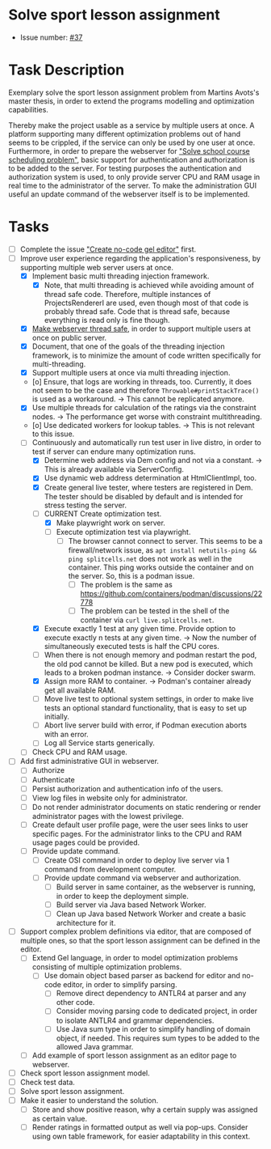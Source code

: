 # Solve sport lesson assignment
* Issue number: [\#37](https://codeberg.org/splitcells-net/net.splitcells.network.community/issues/37)
# Task Description
Exemplary solve the sport lesson assignment problem from Martins Avots's master thesis,
in order to extend the programs modelling and optimization capabilities.

Thereby make the project usable as a service by multiple users at once.
A platform supporting many different optimization problems out of hand seems to be crippled,
if the service can only be used by one user at once.
Furthermore, in order to prepare the webserver for ["Solve school course scheduling problem"](task-archive/2021-03-07-solve-school-course-scheduling-problem.md),
basic support for authentication and authorization is to be added to the server.
For testing purposes the authentication and authorization system is used,
to only provide server CPU and RAM usage in real time to the administrator of the server.
To make the administration GUI useful an update command of the webserver itself is to be implemented.
# Tasks
* [ ] Complete the issue ["Create no-code gel editor"](./2024-05-31-create-no-code-gel-editor.md) first.
* [ ] Improve user experience regarding the application's responsiveness, by supporting multiple web server users at once.
    * [x] Implement basic multi threading injection framework.
        * [x] Note, that multi threading is achieved while avoiding amount of thread safe code.
          Therefore, multiple instances of ProjectsRendererI are used,
          even though most of that code is probably thread safe.
          Code that is thread safe, because everything is read only is fine though.
    * [x] [Make webserver thread safe](./2024-08-27-make-copies-of-the-webserver-thread-safe.md), in order to support multiple users at once on public server.
    * [x] Document, that one of the goals of the threading injection framework,
      is to minimize the amount of code written specifically for multi-threading.
    * [x] Support multiple users at once via multi threading injection.
    * [o] Ensure, that logs are working in threads, too.
      Currently, it does not seem to be the case and therefore `Throwable#printStackTrace()` is used as a workaround. -> This cannot be replicated anymore.
    * [x] Use multiple threads for calculation of the ratings via the constraint nodes.
      -> The performance get worse with constraint multithreading.
    * [o] Use dedicated workers for lookup tables. -> This is not relevant to this issue.
    * [ ] Continuously and automatically run test user in live distro, in order to test if server can endure many optimization runs.
        * [x] Determine web address via Dem config and not via a constant. -> This is already available via ServerConfig.
        * [x] Use dynamic web address determination at HtmlClientImpl, too.
        * [x] Create general live tester, where testers are registered in Dem.
          The tester should be disabled by default and is intended for stress testing the server.
        * [ ] CURRENT Create optimization test.
            * [x] Make playwright work on server.
            * [ ] Execute optimization test via playwright.
                * [ ] The browser cannot connect to server.
                  This seems to be a firewall/network issue, as `apt install netutils-ping && ping splitcells.net` does not work as well in the container.
                  This ping works outside the container and on the server.
                  So, this is a podman issue.
                    * [ ] The problem is the same as https://github.com/containers/podman/discussions/22778
                    * [ ] The problem can be tested in the shell of the container via `curl live.splitcells.net`.
        * [x] Execute exactly 1 test at any given time. Provide option to execute exactly n tests at any given time.
          -> Now the number of simultaneously executed tests is half the CPU cores.
        * [ ] When there is not enough memory and podman restart the pod,
          the old pod cannot be killed.
          But a new pod is executed, which leads to a broken podman instance.
          -> Consider docker swarm.
        * [x] Assign more RAM to container. -> Podman's container already get all available RAM.
        * [ ] Move live test to optional system settings, in order to make live tests an optional standard functionality, that is easy to set up initially.
        * [ ] Abort live server build with error, if Podman execution aborts with an error.
        * [ ] Log all Service starts generically.
    * [ ] Check CPU and RAM usage.
* [ ] Add first administrative GUI in webserver.
    * [ ] Authorize
    * [ ] Authenticate
    * [ ] Persist authorization and authentication info of the users.
    * [ ] View log files in website only for administrator.
    * [ ] Do not render administrator documents on static rendering or render administrator pages with the lowest privilege.
    * [ ] Create default user profile page, were the user sees links to user specific pages.
      For the administrator links to the CPU and RAM usage pages could be provided.
    * [ ] Provide update command.
        * [ ] Create OSI command in order to deploy live server via 1 command from development computer.
        * [ ] Provide update command via webserver and authorization.
            * [ ] Build server in same container, as the webserver is running, in order to keep the deployment simple.
            * [ ] Build server via Java based Network Worker.
            * [ ] Clean up Java based Network Worker and create a basic architecture for it.
* [ ] Support complex problem definitions via editor, that are composed of multiple ones,
  so that the sport lesson assignment can be defined in the editor.
    * [ ] Extend Gel language, in order to model optimization problems consisting of multiple optimization problems.
        * [ ] Use domain object based parser as backend for editor and no-code editor, in order to simplify parsing.
            * [ ] Remove direct dependency to ANTLR4 at parser and any other code.
            * [ ] Consider moving parsing code to dedicated project, in order to isolate ANTLR4 and grammar dependencies.
            * [ ] Use Java sum type in order to simplify handling of domain object, if needed.
              This requires sum types to be added to the allowed Java grammar. 
    * [ ] Add example of sport lesson assignment as an editor page to webserver.
* [ ] Check sport lesson assignment model.
* [ ] Check test data.
* [ ] Solve sport lesson assignment.
* [ ] Make it easier to understand the solution.
    * [ ] Store and show positive reason, why a certain supply was assigned as certain value.
    * [ ] Render ratings in formatted output as well via pop-ups.
      Consider using own table framework, for easier adaptability in this context.